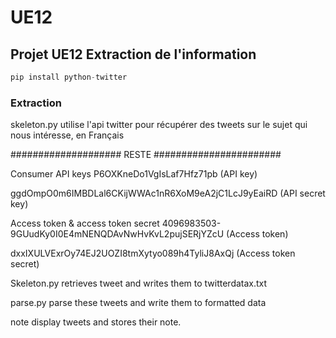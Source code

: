# UE12
## Projet UE12 Extraction de l'information

```python
pip install python-twitter
``` 

### Extraction 
skeleton.py utilise l'api twitter pour récupérer des tweets sur le sujet qui nous intéresse, en Français

#################### RESTE #######################

Consumer API keys
P6OXKneDo1VgIsLaf7Hfz71pb (API key)

ggdOmpO0m6IMBDLal6CKijWWAc1nR6XoM9eA2jC1LcJ9yEaiRD (API secret key)

Access token & access token secret
4096983503-9GUudKy0I0E4mNENQDAvNwHvKvL2pujSERjYZcU (Access token)

dxxIXULVExrOy74EJ2UOZI8tmXytyo089h4TyliJ8AxQj (Access token secret)

Skeleton.py retrieves tweet and writes them to twitterdatax.txt

parse.py parse these tweets and write them to formatted data

note display tweets and stores their note.